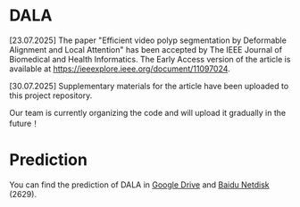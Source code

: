 # DALA
<time datetime="2025-07-23">[23.07.2025]</time> The paper "Efficient video polyp segmentation by Deformable Alignment and Local Attention" has been accepted by The IEEE Journal of Biomedical and Health Informatics. The Early Access version of the article is available at https://ieeexplore.ieee.org/document/11097024. 

<time datetime="2025-07-30">[30.07.2025]</time> Supplementary materials for the article have been uploaded to this project repository.

Our team is currently organizing the code and will upload it gradually in the future！
# Prediction
You can find the prediction of DALA in [Google Drive](https://drive.google.com/file/d/1Px0-5oFQEH5rYIC32SM8wUFUBz_qLeOY/view?usp=drive_link) and [Baidu Netdisk](https://pan.baidu.com/s/11tmC32KuMO3OElcbS_pfLA) (2629).

